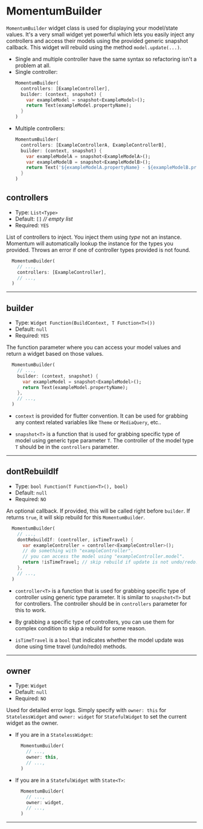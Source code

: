 # MomentumBuilder
`MomentumBuilder` widget class is used for displaying your model/state values. It's a very small widget yet powerful which lets you easily inject any controllers and access their models using the provided generic snapshot callback. This widget will rebuild using the method `model.update(...)`.
- Single and multiple controller have the same syntax so refactoring isn't a problem at all.
- Single controller:
  ```dart
  MomentumBuilder(
    controllers: [ExampleController],
    builder: (context, snapshot) {
      var exampleModel = snapshot<ExampleModel>();
      return Text(exampleModel.propertyName);
    }
  )
  ```
- Multiple controllers:
  ```dart
  MomentumBuilder(
    controllers: [ExampleControllerA, ExampleControllerB],
    builder: (context, snapshot) {
      var exampleModelA = snapshot<ExampleModelA>();
      var exampleModelB = snapshot<ExampleModelB>();
      return Text('${exampleModelA.propertyName} - ${exampleModelB.propertyName}');
    }
  )
  ```

## controllers
- Type: `List<Type>`
- Default: `[]` *// empty list*
- Required: `YES`

List of controllers to inject. You inject them using *type* not an instance. Momentum will automatically lookup the instance for the types you provided. Throws an error if one of controller types provided is not found.
  ```dart
    MomentumBuilder(
      // ...,
      controllers: [ExampleController],
      // ...,
    )
  ```

<hr>

## builder
- Type: `Widget Function(BuildContext, T Function<T>())`
- Default: `null`
- Required: `YES`

The function parameter where you can access your model values and return a widget based on those values.
```dart
  MomentumBuilder(
    // ...,
    builder: (context, snapshot) {
      var exampleModel = snapshot<ExampleModel>();
      return Text(exampleModel.propertyName);
    },
    // ...,
  )
```
  - `context` is provided for flutter convention. It can be used for grabbing any context related variables like `Theme` or `MediaQuery`, etc..

  - `snapshot<T>` is a function that is used for grabbing specific type of model using generic type parameter `T`. The controller of the model type `T` should be in the `controllers` parameter.

<hr>

## dontRebuildIf
- Type: `bool Function(T Function<T>(), bool)`
- Default: `null`
- Required: `NO`

An optional callback. If provided, this will be called right before `builder`. If returns `true`, it will skip rebuild for this `MomentumBuilder`.
```dart
  MomentumBuilder(
    // ...,
    dontRebuildIf: (controller, isTimeTravel) {
      var exampleController = controller<ExampleController>();
      // do something with "exampleController".
      // you can access the model using "exampleController.model".
      return !isTimeTravel; // skip rebuild if update is not undo/redo.
    },
    // ...,
  )
```
  - `controller<T>` is a function that is used for grabbing specific type of controller using generic type parameter. It is similar to `snapshot<T>` but for controllers. The controller should be in `controllers` parameter for this to work.

  - By grabbing a specific type of controllers, you can use them for complex condition to skip a rebuild for some reason.

  - `isTimeTravel` is a `bool` that indicates whether the model update was done using time travel (undo/redo) methods.

<hr>

## owner
- Type: `Widget`
- Default: `null`
- Required: `NO`

Used for detailed error logs. Simply specify with `owner: this` for `StatelessWidget` and `owner: widget` for `StatefulWidget` to set the current widget as the owner.
  - If you are in a `StatelessWidget`:
    ```dart
      MomentumBuilder(
        // ...,
        owner: this,
        // ...,
      )
    ```
  - If you are in a `StatefulWidget` with `State<T>`:
    ```dart
      MomentumBuilder(
        // ...,
        owner: widget,
        // ...,
      )
    ```

<hr>

